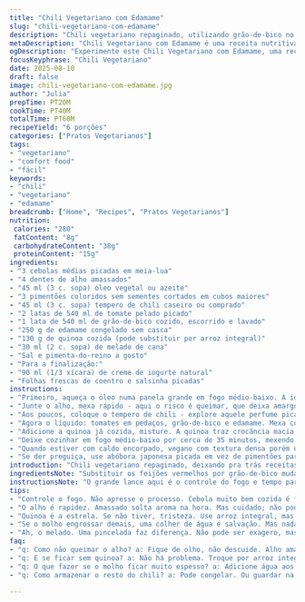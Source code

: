 ```yaml
---
title: "Chili Vegetariano com Edamame"
slug: "chili-vegetariano-com-edamame"
description: "Chili vegetariano repaginado, utilizando grão-de-bico no lugar dos tradicionais feijões e quinoa no lugar dos verdes. Combina cebola levemente dourada, alho, pimentões de cores vivas e edamames cremosos. Cozido em fogo médio-baixo, liberta aromas intensos de especiarias, amaciam o pimentão sem perder a textura. Melado substitui parcialmente o açúcar, trazendo doçura sem exagero. Finaliza com creme de iogurte e um mix de folhas de coentro e salsinha para frescor. Versão nutritiva com toque brasileiro e fácil de adaptar. Ideal para noites frias, refeições práticas e saborosas."
metaDescription: "Chili Vegetariano com Edamame é uma receita nutritiva e cheia de sabor. Uma versão repaginada do tradicional chili, ideal para noites frias."
ogDescription: "Experimente este Chili Vegetariano com Edamame, uma receita única e repleta de sabores intensos. Perfeita para aquecer as noites frias."
focusKeyphrase: "Chili Vegetariano"
date: 2025-08-10
draft: false
image: chili-vegetariano-com-edamame.jpg
author: "Julia"
prepTime: PT20M
cookTime: PT40M
totalTime: PT60M
recipeYield: "6 porções"
categories: ["Pratos Vegetarianos"]
tags:
- "vegetariano"
- "comfort food"
- "fácil"
keywords:
- "chili"
- "vegetariano"
- "edamame"
breadcrumb: ["Home", "Recipes", "Pratos Vegetarianos"]
nutrition: 
 calories: "280"
 fatContent: "8g"
 carbohydrateContent: "38g"
 proteinContent: "15g"
ingredients:
- "3 cebolas médias picadas em meia-lua"
- "4 dentes de alho amassados"
- "45 ml (3 c. sopa) óleo vegetal ou azeite"
- "3 pimentões coloridos sem sementes cortados em cubos maiores"
- "45 ml (3 c. sopa) tempero de chili caseiro ou comprado"
- "2 latas de 540 ml de tomate pelado picado"
- "1 lata de 540 ml de grão-de-bico cozido, escorrido e lavado"
- "250 g de edamame congelado sem casca"
- "130 g de quinoa cozida (pode substituir por arroz integral)"
- "30 ml (2 c. sopa) de melado de cana"
- "Sal e pimenta-do-reino a gosto"
- "Para a finalização:"
- "90 ml (1/3 xícara) de creme de iogurte natural"
- "Folhas frescas de coentro e salsinha picadas"
instructions:
- "Primeiro, aqueça o óleo numa panela grande em fogo médio-baixo. A ideia é 'sujar' a panela, não queimar. Coloque a cebola, mexendo até ficar translúcida, uns 8 minutos. Dá aquele som leve de descontínuo, como se a cebola estivesse cantando no calor. É quando sabe que está no ponto certo; pronta pra liberar sabor."
- "Junte o alho, mexa rápido - aqui o risco é queimar, que deixa amargo. Você quer cheiro, não queimado. Assim que sentir o aroma exalando, em 30 segundos, lance os cubos de pimentão. Misture até amolecer levemente, uns 4 minutos, deixando ainda firmes para textura."
- "Aos poucos, coloque o tempero de chili - explore aquele perfume picante, terra e defumado. Cozinhe mexendo por 1 minuto, só para as especiarias despertarem de vez. Atenção aqui: se usar tempero muito puxado, ajuste a quantidade para não matar outras notas."
- "Agora o líquido: tomates em pedaços, grão-de-bico e edamame. Mexa com cuidado para não esmagar. Ensopado começando a ganhar corpo e cor, fervura marcante com bolhas médios-adultas – sinal do meio termo entre brasa e fervura."
- "Adicione a quinoa já cozida, misture. A quinoa traz crocância macia, um toque que quebra o chili tradicional. Regue com o melado – doce complexo, não enjoativo. Tempere com sal e pimenta; prove a cada adição. Assim você controla o sabor final."
- "Deixe cozinhar em fogo médio-baixo por cerca de 35 minutos, mexendo de vez em quando. Se ficar muito espesso, pingue um pouco de água – mas sem afogar, aqui o molho deve envolver os ingredientes como um abraço levemente firme."
- "Quando estiver com caldo encorpado, vegano com textura densa porém úmida, finalize com o creme de iogurte, dando cremosidade e suavidade que equilibra as especiarias. Sirva com coentro e salsinha misturados por cima, fresco e picante. Aromas cítricos e herbais elevam o prato."
- "Se der preguiça, use abóbora japonesa picada em vez de pimentões para cremosidade natural. Também dá pra jogar cenoura ralada para equilíbrio final. É um prato que aceita adaptações, sem perder alma."
introduction: "Chili vegetariano repaginado, deixando pra trás receitas comuns e pensando em sabor, textura e aproveitamento. Troquei feijão por grão-de-bico, que sustenta melhor a textura firme, sem aquela sensação empapuçada. Quinoa cozida entra para um crocante macio, trazendo uma camada a mais que surpreende na boca. O docinho sutil do melado dá potência e liga tudo, diferente do açúcar comum que só avilta o gosto. A mistura de coentro com salsinha fresca no final confere um frescor inesperado pra um prato tão robusto. Aprendi que é tudo sobre paciência: cebola bem cozida entrega aroma maravilhoso, pimentão nunca perde textura se respeitar o tempo. A fervura deve ser de falar, lenta e constante, pra o molho encorpar devagar. No fim, acrescentar o creme de iogurte suaviza o conjunto picante sem correr o risco de apagar o caráter do chili. Serve bem quente, com pão crocante ou arroz simples. Uma receita transformada pela experiência, hoje favorita no repertório."
ingredientsNote: "Substituir os feijões vermelhos por grão-de-bico muda textura e acrescenta proteína sem monotonia. A quinoa é ótima para dar suculência e crocância que o feijão verde não entrega. Caso não encontre melado, um toque de melaço comum ou mel escuro ajuda, mas com atenção para não adoçar demais. Use pimentões de diferentes cores pra jogo visual e sabor, e cuidado ao picar o alho para não deixá-lo torrar; alho amassado é preferível pra liberar aroma rápido sem passar do ponto. Se quiser algo mais cremoso, trocar o iogurte por creme de leite vegetal ou creme de castanha funciona. A combinação de coentro e salsinha finaliza com frescor intimista, mas capim-limão ou hortelã também dão graça. Temperos secos caseiros sempre mais vivos."
instructionsNote: "O grande lance aqui é o controle do fogo e tempo para cada vegetal. Cebola demora, mas é a base do sabor. Sem paciência, coloca tudo de uma vez e estraga tudo porque o pimentão murcha demais e o alho queima. É basicamente cozinhar em camadas, sentindo a textura e cheiro. Mexer sempre, evitar que grude, mas devagar pra preservar as peças inteiras e criar uma textura de reflexo colorido no molho. A fervura moderada é outra coisa: bolhas pequenas pouco a pouco, não uma fervura violenta. O melado entra perto do fim pra não caramelizar demais, equilibrar. Experimente pegar um pouco cru do creme com uma colher e jogar no prato quente, vai derreter no calor e suavizar o conjunto. Uma boa panela de fundo grosso salva na finalização, distribui o calor uniformemente. Usar panela fina é furada e gruda fácil. Água na mão pra ajustar a textura, só se necessário."
tips:
- "Controle o fogo. Não apresse o processo. Cebola muito bem cozida é fundamental. Tem que ter paciência, cerca de 8 minutos. Assim que ficar translúcida, é o ponto certo. Acompanha o cheiro; se soltar água, é hora de adicionar o alho."
- "O alho é rapidez. Amassado solta aroma na hora. Mas cuidado; não pode queimar. Se isso acontecer, seu chili vai amargar. Então, observe. Mexa, sinta o cheiro, e logo depois coloque os pimentões coloridos cortados. Um encanto para os olhos."
- "Quinoa é a estrela. Se não tiver, tristeza. Use arroz integral, mas a textura é diferente. Quinoa traz suavidade, crocância. Experimento sempre; varia de acordo com o que tenho na despensa. Sem preconceito. O importante é o sabor de conforto."
- "Se o molho engrossar demais, uma colher de água é salvação. Mas nada de inundar. Aqui, o molho deve envolver os ingredientes, não afogar. É questão de equilíbrio. Cozinhe devagar e sempre provo para ajustar os temperos. Sem pressa."
- "Ah, o melado. Uma pincelada faz diferença. Não pode ser exagero, mas traz um toque especial. Use uma colher e aproveite a complexidade do sabor. Se não achar melado de cana, melaço ou mesmo mel escuro é opção; só cuidado com a doçura."
faq:
- "q: Como não queimar o alho? a: Fique de olho, não descuide. Alho amassado é ideal; tempere logo depois de colocar na panela. Se queimar, tem que começar tudo de novo. Perde o fluxo do sabor."
- "q: E se ficar sem quinoa? a: Não há problema. Troque por arroz integral. A textura muda, mas dá pra dar jeito. O importante é a sensação de suavidade e conforto no prato final. As opções sempre existem."
- "q: O que fazer se o molho ficar muito espesso? a: Adicione água aos poucos. Um pouquinho, não se empolgue. O molho deve abraçar os ingredientes. Mas não pode ser um caldo ralo. Tem que medir bem."
- "q: Como armazenar o resto do chili? a: Pode congelar. Ou guardar na geladeira se for consumir em 2 ou 3 dias. Embala bem, um pote hermético é ideal. O sabor melhora com o tempo, mas cuide pra não deixar estragar."

---
```

